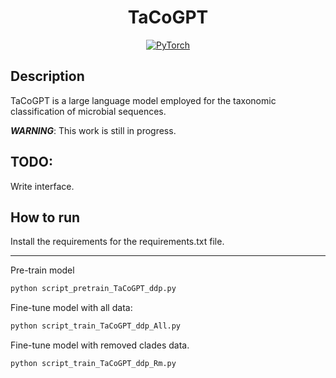 

<div align="center">

# TaCoGPT

<a href="https://pytorch.org/get-started/locally/"><img alt="PyTorch" src="https://img.shields.io/badge/PyTorch-ee4c2c?logo=pytorch&logoColor=white"></a>

</div>

## Description

TaCoGPT is a large language model employed for the taxonomic classification of microbial sequences.

***WARNING***: This work is still in progress.

## TODO:
Write interface.

## How to run

Install the requirements for the requirements.txt file.

---------------------------------------------------------

Pre-train model

```bash
python script_pretrain_TaCoGPT_ddp.py
```

Fine-tune model with all data:
```bash
python script_train_TaCoGPT_ddp_All.py
```

Fine-tune model with removed clades data.
```bash
python script_train_TaCoGPT_ddp_Rm.py
```


